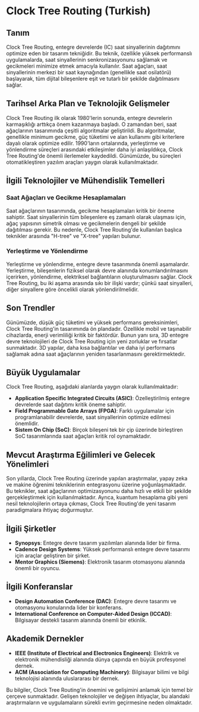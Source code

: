 # Clock Tree Routing (Turkish)

## Tanım
Clock Tree Routing, entegre devrelerde (IC) saat sinyallerinin dağıtımını optimize eden bir tasarım tekniğidir. Bu teknik, özellikle yüksek performanslı uygulamalarda, saat sinyallerinin senkronizasyonunu sağlamak ve gecikmeleri minimize etmek amacıyla kullanılır. Saat ağaçları, saat sinyallerinin merkezi bir saat kaynağından (genellikle saat osilatörü) başlayarak, tüm dijital bileşenlere eşit ve tutarlı bir şekilde dağıtılmasını sağlar.

## Tarihsel Arka Plan ve Teknolojik Gelişmeler
Clock Tree Routing ilk olarak 1980'lerin sonunda, entegre devrelerin karmaşıklığı arttıkça önem kazanmaya başladı. O zamandan beri, saat ağaçlarının tasarımında çeşitli algoritmalar geliştirildi. Bu algoritmalar, genellikle minimum gecikme, güç tüketimi ve alan kullanımı gibi kriterlere dayalı olarak optimize edilir. 1990'ların ortalarında, yerleştirme ve yönlendirme süreçleri arasındaki etkileşimler daha iyi anlaşıldıkça, Clock Tree Routing'de önemli ilerlemeler kaydedildi. Günümüzde, bu süreçleri otomatikleştiren yazılım araçları yaygın olarak kullanılmaktadır.

## İlgili Teknolojiler ve Mühendislik Temelleri
### Saat Ağaçları ve Gecikme Hesaplamaları
Saat ağaçlarının tasarımında, gecikme hesaplamaları kritik bir öneme sahiptir. Saat sinyallerinin tüm bileşenlere eş zamanlı olarak ulaşması için, ağaç yapısının simetrik olması ve gecikmelerin dengeli bir şekilde dağıtılması gerekir. Bu nedenle, Clock Tree Routing'de kullanılan başlıca teknikler arasında "H-tree" ve "X-tree" yapıları bulunur.

### Yerleştirme ve Yönlendirme
Yerleştirme ve yönlendirme, entegre devre tasarımında önemli aşamalardır. Yerleştirme, bileşenlerin fiziksel olarak devre alanında konumlandırılmasını içerirken, yönlendirme, elektriksel bağlantıların oluşturulmasını sağlar. Clock Tree Routing, bu iki aşama arasında sıkı bir ilişki vardır; çünkü saat sinyalleri, diğer sinyallere göre öncelikli olarak yönlendirilmelidir.

## Son Trendler
Günümüzde, düşük güç tüketimi ve yüksek performans gereksinimleri, Clock Tree Routing'in tasarımında ön plandadır. Özellikle mobil ve taşınabilir cihazlarda, enerji verimliliği kritik bir faktördür. Bunun yanı sıra, 3D entegre devre teknolojileri de Clock Tree Routing için yeni zorluklar ve fırsatlar sunmaktadır. 3D yapılar, daha kısa bağlantılar ve daha iyi performans sağlamak adına saat ağaçlarının yeniden tasarlanmasını gerektirmektedir.

## Büyük Uygulamalar
Clock Tree Routing, aşağıdaki alanlarda yaygın olarak kullanılmaktadır:
- **Application Specific Integrated Circuits (ASIC)**: Özelleştirilmiş entegre devrelerde saat dağıtımı kritik öneme sahiptir.
- **Field Programmable Gate Arrays (FPGA)**: Farklı uygulamalar için programlanabilir devrelerde, saat sinyallerinin optimize edilmesi önemlidir.
- **Sistem On Chip (SoC)**: Birçok bileşeni tek bir çip üzerinde birleştiren SoC tasarımlarında saat ağaçları kritik rol oynamaktadır.

## Mevcut Araştırma Eğilimleri ve Gelecek Yönelimleri
Son yıllarda, Clock Tree Routing üzerinde yapılan araştırmalar, yapay zeka ve makine öğrenimi tekniklerinin entegrasyonu üzerine yoğunlaşmaktadır. Bu teknikler, saat ağaçlarının optimizasyonunu daha hızlı ve etkili bir şekilde gerçekleştirmek için kullanılmaktadır. Ayrıca, kuantum hesaplama gibi yeni nesil teknolojilerin ortaya çıkması, Clock Tree Routing'de yeni tasarım paradigmalara ihtiyaç doğurmuştur.

## İlgili Şirketler
- **Synopsys**: Entegre devre tasarım yazılımları alanında lider bir firma.
- **Cadence Design Systems**: Yüksek performanslı entegre devre tasarımı için araçlar geliştiren bir şirket.
- **Mentor Graphics (Siemens)**: Elektronik tasarım otomasyonu alanında önemli bir oyuncu.

## İlgili Konferanslar
- **Design Automation Conference (DAC)**: Entegre devre tasarımı ve otomasyonu konularında lider bir konferans.
- **International Conference on Computer-Aided Design (ICCAD)**: Bilgisayar destekli tasarım alanında önemli bir etkinlik.

## Akademik Dernekler
- **IEEE (Institute of Electrical and Electronics Engineers)**: Elektrik ve elektronik mühendisliği alanında dünya çapında en büyük profesyonel dernek.
- **ACM (Association for Computing Machinery)**: Bilgisayar bilimi ve bilgi teknolojisi alanında uluslararası bir dernek. 

Bu bilgiler, Clock Tree Routing'in önemini ve gelişimini anlamak için temel bir çerçeve sunmaktadır. Gelişen teknolojiler ve değişen ihtiyaçlar, bu alandaki araştırmaların ve uygulamaların sürekli evrim geçirmesine neden olmaktadır.